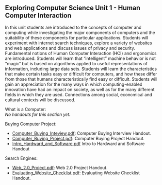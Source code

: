 ## Exploring Computer Science Unit 1 - Human Computer Interaction

In this unit students are introduced to the concepts of computer and computing while investigating the major components of computers and the suitability of these components for particular applications. Students will experiment with internet search techniques, explore a variety of websites and web applications and discuss issues of privacy and security. Fundamental notions of Human Computer Interaction (HCI) and ergonomics are introduced. Students will learn that “intelligent” machine behavior is not “magic” but is based on algorithms applied to useful representations of information, including large data sets. Students will learn the characteristics that make certain tasks easy or difficult for computers, and how these differ from those that humans characteristically find easy or difficult. Students will gain an appreciation for the many ways in which computing-enabled innovation have had an impact on society, as well as for the many different fields in which they are used. Connections among social, economical and cultural contexts will be discussed.

What is a Computer: <br >
*No handouts for this section yet.*

Buying Computer Project:
* [Computer_Buying_Inteview.pdf](./Computer_Buying_Inteview.pdf): Computer Buying Interview Handout.
* [Computer_Buying_Project.pdf](./Computer_Buying_Project.pdf): Computer Buying Project Handout.
* [Intro_Hardward_and_Software.pdf](./Intro_Hardward_and_Software.pdf) Intro to Hardward and Software Handout

Search Engines:
* [Web_2.0_Project.pdf](./Web_2.0_Project.pdf): Web 2.0 Project Handout.
* [Evaluating_Website_Checklist.pdf](./Evaluating_Website_Checklist.pdf): Evaluating Website Checklist Handout.
